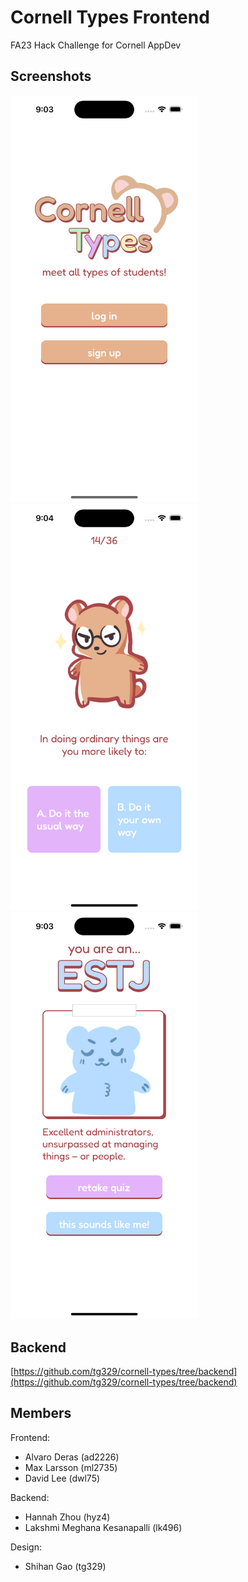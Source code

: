 # Cornell Types Frontend

FA23 Hack Challenge for Cornell AppDev

## Screenshots

<img src="imgs/homeScreen.png" alt="home screen" width="300"/> <img src="imgs/quiz.png" alt="quiz" width="300"/> <img src="imgs/quizResults.png" alt="quiz results" width="300"/>

## Backend

[https://github.com/tg329/cornell-types/tree/backend](https://github.com/tg329/cornell-types/tree/backend)

## Members

Frontend:
- Alvaro Deras (ad2226)
- Max Larsson (ml2735)
- David Lee (dwl75)

Backend:
- Hannah Zhou (hyz4)
- Lakshmi Meghana Kesanapalli (lk496)

Design:
- Shihan Gao (tg329)
